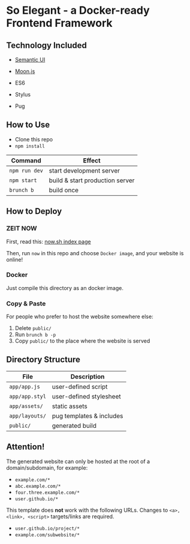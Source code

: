 # So Elegant - a Docker-ready Frontend Framework

## Technology Included

- [Semantic UI](https://semantic-ui.com/)
- [Moon.js](https://moonjs.ga/)

- ES6
- Stylus
- Pug

## How to Use

- Clone this repo
- `npm install`

Command | Effect
-|-
`npm run dev` | start development server
`npm start`   | build & start production server
`brunch b`    | build once

## How to Deploy

### ZEIT NOW

First, read this: [now.sh index page](https://now.sh/)

Then, run `now` in this repo and choose `Docker image`, and your website is online!

### Docker

Just compile this directory as an docker image.

### Copy & Paste

For people who prefer to host the website somewhere else:

1. Delete `public/`
2. Run `brunch b -p`
3. Copy `public/` to the place where the website is served

## Directory Structure

File | Description
-|-
`app/app.js`   | user-defined script
`app/app.styl` | user-defined stylesheet
`app/assets/`  | static assets
`app/layouts/` | pug templates & includes
`public/`      | generated build

## **Attention!**

The generated website can only be hosted at the root of a domain/subdomain, for example:

- `example.com/*`
- `abc.example.com/*`
- `four.three.example.com/*`
- `user.github.io/*`

This template does **not** work with the following URLs.
Changes to `<a>, <link>, <script>` targets/links are required.

- `user.github.io/project/*`
- `example.com/subwebsite/*`